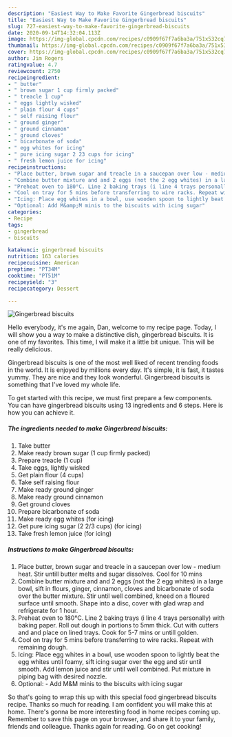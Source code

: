 ```yaml
---
description: "Easiest Way to Make Favorite Gingerbread biscuits"
title: "Easiest Way to Make Favorite Gingerbread biscuits"
slug: 727-easiest-way-to-make-favorite-gingerbread-biscuits
date: 2020-09-14T14:32:04.113Z
image: https://img-global.cpcdn.com/recipes/c0909f67f7a6ba3a/751x532cq70/gingerbread-biscuits-recipe-main-photo.jpg
thumbnail: https://img-global.cpcdn.com/recipes/c0909f67f7a6ba3a/751x532cq70/gingerbread-biscuits-recipe-main-photo.jpg
cover: https://img-global.cpcdn.com/recipes/c0909f67f7a6ba3a/751x532cq70/gingerbread-biscuits-recipe-main-photo.jpg
author: Jim Rogers
ratingvalue: 4.7
reviewcount: 2750
recipeingredient:
- " butter"
- " brown sugar 1 cup firmly packed"
- " treacle 1 cup"
- " eggs lightly wisked"
- " plain flour 4 cups"
- " self raising flour"
- " ground ginger"
- " ground cinnamon"
- " ground cloves"
- " bicarbonate of soda"
- " egg whites for icing"
- " pure icing sugar 2 23 cups for icing"
- " fresh lemon juice for icing"
recipeinstructions:
- "Place butter, brown sugar and treacle in a saucepan over low - medium heat. Stir untill butter melts and sugar dissolves. Cool for 10 mins"
- "Combine butter mixture and and 2 eggs (not the 2 egg whites) in a large bowl, sift in flours, ginger, cinnamon, cloves and bicarbonate of soda over the butter mixture. Stir until well  combined, kneed on a floured surface until smooth. Shape into a disc, cover with glad wrap and refrigerate for 1 hour."
- "Preheat oven to 180°C. Line 2 baking trays (i line 4 trays personally) with baking paper. Roll out dough in portions to 5mm thick. Cut with cutters and and place on lined trays. Cook for 5-7 mins or untill golden."
- "Cool on tray for 5 mins before transferring to wire racks. Repeat with remaining dough."
- "Icing: Place egg whites in a bowl, use wooden spoon to lightly beat the egg whites until foamy, sift icing sugar over the egg and stir until smooth. Add lemon juice and stir until well combined. Put mixture in piping bag with desired nozzle."
- "Optional: Add M&amp;M minis to the biscuits with icing sugar"
categories:
- Recipe
tags:
- gingerbread
- biscuits

katakunci: gingerbread biscuits 
nutrition: 163 calories
recipecuisine: American
preptime: "PT34M"
cooktime: "PT51M"
recipeyield: "3"
recipecategory: Dessert

---
```



![Gingerbread biscuits](https://img-global.cpcdn.com/recipes/c0909f67f7a6ba3a/751x532cq70/gingerbread-biscuits-recipe-main-photo.jpg)

Hello everybody, it's me again, Dan, welcome to my recipe page. Today, I will show you a way to make a distinctive dish, gingerbread biscuits. It is one of my favorites. This time, I will make it a little bit unique. This will be really delicious.



Gingerbread biscuits is one of the most well liked of recent trending foods in the world. It is enjoyed by millions every day. It's simple, it is fast, it tastes yummy. They are nice and they look wonderful. Gingerbread biscuits is something that I've loved my whole life.


To get started with this recipe, we must first prepare a few components. You can have gingerbread biscuits using 13 ingredients and 6 steps. Here is how you can achieve it.

<!--inarticleads1-->

##### The ingredients needed to make Gingerbread biscuits:

1. Take  butter
1. Make ready  brown sugar (1 cup firmly packed)
1. Prepare  treacle (1 cup)
1. Take  eggs, lightly wisked
1. Get  plain flour (4 cups)
1. Take  self raising flour
1. Make ready  ground ginger
1. Make ready  ground cinnamon
1. Get  ground cloves
1. Prepare  bicarbonate of soda
1. Make ready  egg whites (for icing)
1. Get  pure icing sugar (2 2/3 cups) (for icing)
1. Take  fresh lemon juice (for icing)




<!--inarticleads2-->

##### Instructions to make Gingerbread biscuits:

1. Place butter, brown sugar and treacle in a saucepan over low - medium heat. Stir untill butter melts and sugar dissolves. Cool for 10 mins
1. Combine butter mixture and and 2 eggs (not the 2 egg whites) in a large bowl, sift in flours, ginger, cinnamon, cloves and bicarbonate of soda over the butter mixture. Stir until well  combined, kneed on a floured surface until smooth. Shape into a disc, cover with glad wrap and refrigerate for 1 hour.
1. Preheat oven to 180°C. Line 2 baking trays (i line 4 trays personally) with baking paper. Roll out dough in portions to 5mm thick. Cut with cutters and and place on lined trays. Cook for 5-7 mins or untill golden.
1. Cool on tray for 5 mins before transferring to wire racks. Repeat with remaining dough.
1. Icing: Place egg whites in a bowl, use wooden spoon to lightly beat the egg whites until foamy, sift icing sugar over the egg and stir until smooth. Add lemon juice and stir until well combined. Put mixture in piping bag with desired nozzle.
1. Optional: - Add M&amp;M minis to the biscuits with icing sugar




So that's going to wrap this up with this special food gingerbread biscuits recipe. Thanks so much for reading. I am confident you will make this at home. There's gonna be more interesting food in home recipes coming up. Remember to save this page on your browser, and share it to your family, friends and colleague. Thanks again for reading. Go on get cooking!
